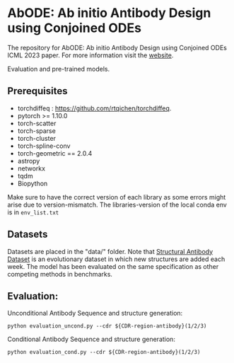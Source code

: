 # AbODE: Ab initio Antibody Design using Conjoined ODEs
The repository for AbODE: Ab initio Antibody Design using Conjoined ODEs ICML 2023 paper. For more information visit the [website](https://yogeshverma1998.github.io/AbODE/).

Evaluation and pre-trained models.

## Prerequisites

- torchdiffeq : https://github.com/rtqichen/torchdiffeq.
- pytorch >= 1.10.0
- torch-scatter 
- torch-sparse 
- torch-cluster 
- torch-spline-conv 
- torch-geometric == 2.0.4
- astropy
- networkx
- tqdm
- Biopython

Make sure to have the correct version of each library as some errors might arise due to version-mismatch. The libraries-version of the local conda env is in `env_list.txt` 
## Datasets
Datasets are placed in the "data/" folder. Note that [Structural Antibody Dataset](https://opig.stats.ox.ac.uk/webapps/sabdab-sabpred/sabdab) is an evolutionary dataset in which new structures are added each week. The model has been evaluated on the same specification as other competing methods in benchmarks.

## Evaluation:

Unconditional Antibody Sequence and structure generation:
```
python evaluation_uncond.py --cdr ${CDR-region-antibody}(1/2/3)
```

Conditional Antibody Sequence and structure generation:
```
python evaluation_cond.py --cdr ${CDR-region-antibody}(1/2/3)
```
